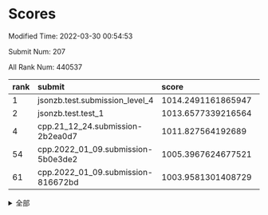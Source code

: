 # Scores

Modified Time: 2022-03-30 00:54:53

Submit Num: 207

All Rank Num: 440537

| rank |               submit               |       score        |       sigma        | pk_num |
| :--- | :--------------------------------- | :----------------- | :----------------- | :----- |
| 1    | jsonzb.test.submission_level_4     | 1014.2491161865947 | 0.8901498521964384 | 8518   |
| 2    | jsonzb.test.test_1                 | 1013.6577339216564 | 0.8143521295382976 | 8516   |
| 4    | cpp.21_12_24.submission-2b2ea0d7   | 1011.827564192689  | 0.769579438297649  | 8515   |
| 54   | cpp.2022_01_09.submission-5b0e3de2 | 1005.3967624677521 | 0.7338798577091453 | 8515   |
| 61   | cpp.2022_01_09.submission-816672bd | 1003.9581301408729 | 0.7052334621111832 | 8515   |


<details>
<summary>全部</summary>

| rank |                 submit                 |       score        |       sigma        | pk_num |
| :--- | :------------------------------------- | :----------------- | :----------------- | :----- |
| 1    | jsonzb.test.submission_level_4         | 1014.2491161865947 | 0.8901498521964384 | 8518   |
| 2    | jsonzb.test.test_1                     | 1013.6577339216564 | 0.8143521295382976 | 8516   |
| 3    | gobigger.level_3.submission_level_3_42 | 1012.3977729294268 | 0.7897895536021694 | 8512   |
| 4    | cpp.21_12_24.submission-2b2ea0d7       | 1011.827564192689  | 0.769579438297649  | 8515   |
| 5    | gobigger.level_3.submission_level_3_10 | 1011.6392323560013 | 0.7757019706154078 | 8513   |
| 6    | gobigger.level_3.submission_level_3_33 | 1011.23823023309   | 0.760103262290866  | 8514   |
| 7    | gobigger.level_3.submission_level_3_31 | 1011.1941282145098 | 0.7878581313024534 | 8511   |
| 8    | gobigger.level_3.submission_level_3_26 | 1011.1870401612335 | 0.767599004108901  | 8511   |
| 9    | gobigger.level_3.submission_level_3_14 | 1011.0749651316676 | 0.7854980156778403 | 8517   |
| 10   | gobigger.level_3.submission_level_3_34 | 1011.0568978628894 | 0.7970470543548487 | 8515   |
| 11   | gobigger.level_3.submission_level_3_1  | 1011.0464354422581 | 0.74479942415843   | 8512   |
| 12   | gobigger.level_3.submission_level_3_16 | 1010.851604887503  | 0.7548995257586458 | 8508   |
| 13   | gobigger.level_3.submission_level_3_15 | 1010.8456646137167 | 0.7836851853886193 | 8514   |
| 14   | gobigger.level_3.submission_level_3_0  | 1010.8323784521377 | 0.76596467396372   | 8513   |
| 15   | gobigger.level_3.submission_level_3_22 | 1010.6900630827708 | 0.7880192874711155 | 8507   |
| 16   | gobigger.level_3.submission_level_3_2  | 1010.6843716995174 | 0.7677679641370592 | 8512   |
| 17   | gobigger.level_3.submission_level_3_44 | 1010.4702673560623 | 0.7421287698678063 | 8514   |
| 18   | gobigger.level_3.submission_level_3_39 | 1010.4676584752747 | 0.7692545903590787 | 8510   |
| 19   | gobigger.level_3.submission_level_3_37 | 1010.4051999514311 | 0.737178197612785  | 8515   |
| 20   | gobigger.level_3.submission_level_3_23 | 1010.2487799667346 | 0.7707721009520869 | 8508   |
| 21   | gobigger.level_3.submission_level_3_18 | 1010.2439611827435 | 0.7733242309482403 | 8513   |
| 22   | gobigger.level_3.submission_level_3_6  | 1010.2423798571001 | 0.770731609001813  | 8515   |
| 23   | gobigger.level_3.submission_level_3_46 | 1010.1428195512301 | 0.7756884930735684 | 8515   |
| 24   | gobigger.level_3.submission_level_3_8  | 1010.1394908439812 | 0.7659263890810482 | 8518   |
| 25   | gobigger.level_3.submission_level_3_20 | 1010.109479750866  | 0.7562955072674032 | 8509   |
| 26   | gobigger.level_3.submission_level_3_35 | 1010.1004202742772 | 0.7385125635577626 | 8516   |
| 27   | gobigger.level_3.submission_level_3_29 | 1010.0442911224776 | 0.7683021549749987 | 8512   |
| 28   | gobigger.level_3.submission_level_3_13 | 1010.0055663917616 | 0.7930610736760683 | 8511   |
| 29   | gobigger.level_3.submission_level_3_3  | 1009.929461649693  | 0.7740704915620135 | 8512   |
| 30   | gobigger.level_3.submission_level_3_48 | 1009.9077669053228 | 0.7589957842108973 | 8512   |
| 31   | gobigger.level_3.submission_level_3_47 | 1009.8596516269961 | 0.7679882257759686 | 8516   |
| 32   | gobigger.level_3.submission_level_3_28 | 1009.7885378484929 | 0.7465470994028748 | 8513   |
| 33   | gobigger.level_3.submission_level_3_27 | 1009.5603438257195 | 0.7589144769716919 | 8514   |
| 34   | gobigger.level_3.submission_level_3_19 | 1009.500491509762  | 0.7865792789640108 | 8516   |
| 35   | gobigger.level_3.submission_level_3_40 | 1009.4327316354063 | 0.7431553985671406 | 8511   |
| 36   | gobigger.level_3.submission_level_3_21 | 1009.185961080907  | 0.7483616172673178 | 8515   |
| 37   | gobigger.level_3.submission_level_3_45 | 1009.117056462433  | 0.7426514976653283 | 8508   |
| 38   | gobigger.level_3.submission_level_3_11 | 1009.116965412892  | 0.7343258560895147 | 8512   |
| 39   | gobigger.level_3.submission_level_3_49 | 1009.1020672228927 | 0.7445241824277775 | 8513   |
| 40   | gobigger.level_3.submission_level_3_17 | 1009.0779396224814 | 0.7583082725133552 | 8511   |
| 41   | gobigger.level_3.submission_level_3_24 | 1009.0336036714367 | 0.7238393438397728 | 8512   |
| 42   | gobigger.level_3.submission_level_3_43 | 1008.937658640395  | 0.7597450635909598 | 8513   |
| 43   | gobigger.level_3.submission_level_3_4  | 1008.8447802399078 | 0.7383455470740433 | 8515   |
| 44   | gobigger.level_3.submission_level_3_32 | 1008.7521461612185 | 0.7377327927696234 | 8509   |
| 45   | gobigger.level_3.submission_level_3_25 | 1008.7440623303447 | 0.7495151373280279 | 8511   |
| 46   | gobigger.level_3.submission_level_3_38 | 1008.7273604615466 | 0.7550611675717296 | 8512   |
| 47   | gobigger.level_3.submission_level_3_7  | 1008.6611276732145 | 0.7440037667306675 | 8513   |
| 48   | gobigger.level_3.submission_level_3_12 | 1008.6040575064656 | 0.7537422964959005 | 8515   |
| 49   | gobigger.level_3.submission_level_3_9  | 1008.5679042365495 | 0.7511226614212089 | 8512   |
| 50   | gobigger.level_3.submission_level_3_41 | 1008.5516634251381 | 0.7311717712308313 | 8515   |
| 51   | gobigger.level_3.submission_level_3_30 | 1008.4405268036841 | 0.750332491376576  | 8512   |
| 52   | gobigger.level_3.submission_level_3_5  | 1008.3347440575427 | 0.7386515728779819 | 8511   |
| 53   | gobigger.level_3.submission_level_3_36 | 1007.9415296358721 | 0.7369052177992221 | 8510   |
| 54   | cpp.2022_01_09.submission-5b0e3de2     | 1005.3967624677521 | 0.7338798577091453 | 8515   |
| 55   | gobigger.level_1.submission_level_1_14 | 1004.4933996419608 | 0.7038093113553304 | 8513   |
| 56   | gobigger.level_1.submission_level_1_43 | 1004.4533615000405 | 0.7199456323878402 | 8518   |
| 57   | gobigger.level_1.submission_level_1_42 | 1004.3738932200682 | 0.7203773980398045 | 8516   |
| 58   | gobigger.level_1.submission_level_1_41 | 1004.213894423908  | 0.7148129085363928 | 8512   |
| 59   | gobigger.level_1.submission_level_1_37 | 1004.0557262730705 | 0.7083629842477351 | 8510   |
| 60   | gobigger.level_1.submission_level_1_17 | 1004.0223336354672 | 0.7139162634540228 | 8514   |
| 61   | cpp.2022_01_09.submission-816672bd     | 1003.9581301408729 | 0.7052334621111832 | 8515   |
| 62   | gobigger.level_1.submission_level_1_13 | 1003.8625545212132 | 0.7292053983589738 | 8511   |
| 63   | gobigger.level_1.submission_level_1_16 | 1003.8460245757086 | 0.714617507803024  | 8514   |
| 64   | gobigger.level_1.submission_level_1_38 | 1003.81616403922   | 0.7199998302221864 | 8514   |
| 65   | gobigger.level_1.submission_level_1_48 | 1003.7842562984721 | 0.7142730677104698 | 8512   |
| 66   | gobigger.level_1.submission_level_1_11 | 1003.7501669016664 | 0.7060999871122448 | 8506   |
| 67   | gobigger.level_1.submission_level_1_26 | 1003.7387917088885 | 0.7046245236669475 | 8514   |
| 68   | gobigger.level_1.submission_level_1_8  | 1003.6684344883354 | 0.7166399433948528 | 8512   |
| 69   | gobigger.level_1.submission_level_1_2  | 1003.6345090907066 | 0.7059148744210086 | 8514   |
| 70   | gobigger.level_1.submission_level_1_32 | 1003.5392069037723 | 0.7146411787245992 | 8513   |
| 71   | gobigger.level_1.submission_level_1_33 | 1003.5137835547865 | 0.7128122136685897 | 8516   |
| 72   | gobigger.level_1.submission_level_1_6  | 1003.4961049942139 | 0.7144412888256314 | 8509   |
| 73   | gobigger.level_1.submission_level_1_49 | 1003.4766777856788 | 0.7161895881496437 | 8512   |
| 74   | gobigger.level_1.submission_level_1_31 | 1003.4267267659072 | 0.7016769186952088 | 8514   |
| 75   | gobigger.level_1.submission_level_1_5  | 1003.4234366760088 | 0.708729800810867  | 8514   |
| 76   | gobigger.level_1.submission_level_1_35 | 1003.3378364534266 | 0.724363515494524  | 8516   |
| 77   | gobigger.level_1.submission_level_1_45 | 1003.3358612350498 | 0.7113620851499829 | 8517   |
| 78   | gobigger.level_1.submission_level_1_46 | 1003.3020587053364 | 0.7085721353075604 | 8512   |
| 79   | gobigger.level_1.submission_level_1_23 | 1003.2163556550793 | 0.7278044388968544 | 8515   |
| 80   | gobigger.level_1.submission_level_1_4  | 1003.2144369539141 | 0.71958269793982   | 8515   |
| 81   | gobigger.level_1.submission_level_1_10 | 1003.2013040100397 | 0.7116901302130753 | 8515   |
| 82   | gobigger.level_1.submission_level_1_36 | 1003.1966257421534 | 0.7183643148923552 | 8511   |
| 83   | gobigger.level_1.submission_level_1_20 | 1003.1845865791602 | 0.7146027126277129 | 8510   |
| 84   | gobigger.level_1.submission_level_1_27 | 1003.1718459179854 | 0.7267959804354995 | 8511   |
| 85   | gobigger.level_1.submission_level_1_12 | 1003.1307597872177 | 0.7189464470616906 | 8511   |
| 86   | gobigger.level_1.submission_level_1_18 | 1003.0833663184459 | 0.7123082676530329 | 8516   |
| 87   | gobigger.level_1.submission_level_1_0  | 1003.064460682134  | 0.717025539003909  | 8513   |
| 88   | gobigger.level_1.submission_level_1_28 | 1003.0400191844994 | 0.7117330842732361 | 8510   |
| 89   | gobigger.level_1.submission_level_1_15 | 1002.9025888237633 | 0.7116297918449045 | 8507   |
| 90   | gobigger.level_1.submission_level_1_34 | 1002.8881098121965 | 0.7032190472662264 | 8512   |
| 91   | gobigger.level_1.submission_level_1_1  | 1002.854265971519  | 0.730796691655926  | 8515   |
| 92   | gobigger.level_1.submission_level_1_21 | 1002.8442999483259 | 0.7118939106974268 | 8509   |
| 93   | gobigger.level_1.submission_level_1_24 | 1002.7727138468831 | 0.715902375684162  | 8513   |
| 94   | gobigger.level_1.submission_level_1_30 | 1002.7048131787083 | 0.712987130530459  | 8507   |
| 95   | gobigger.level_1.submission_level_1_44 | 1002.549787437597  | 0.7099260351019506 | 8515   |
| 96   | gobigger.level_1.submission_level_1_25 | 1002.4560425781592 | 0.705610037524536  | 8513   |
| 97   | gobigger.level_1.submission_level_1_39 | 1002.4538135061874 | 0.7160175990366422 | 8508   |
| 98   | gobigger.level_1.submission_level_1_7  | 1002.340137453695  | 0.7089092704174254 | 8514   |
| 99   | gobigger.level_1.submission_level_1_40 | 1002.3216369810298 | 0.7262118240209684 | 8513   |
| 100  | gobigger.level_1.submission_level_1_29 | 1001.995649496053  | 0.7170797433087492 | 8512   |
| 101  | gobigger.level_1.submission_level_1_47 | 1001.8106811129197 | 0.7088184441821448 | 8517   |
| 102  | gobigger.level_1.submission_level_1_9  | 1001.6354244735863 | 0.7103298155294319 | 8514   |
| 103  | gobigger.level_1.submission_level_1_22 | 1001.461912076125  | 0.7070559619678816 | 8508   |
| 104  | gobigger.level_1.submission_level_1_19 | 1001.3375303357187 | 0.7053409358971111 | 8512   |
| 105  | gobigger.level_1.submission_level_1_3  | 1000.4922149910902 | 0.713850427786542  | 8518   |
| 106  | gobigger.random.submission_random_39   | 998.4401451215012  | 0.6992928411566185 | 8517   |
| 107  | gobigger.random.submission_random_6    | 997.6243221445592  | 0.7065301017104643 | 8510   |
| 108  | gobigger.random.submission_random_19   | 997.4810285546743  | 0.6952790908504392 | 8514   |
| 109  | gobigger.random.submission_random_36   | 997.1999763863951  | 0.7089374094447964 | 8510   |
| 110  | gobigger.random.submission_random_29   | 997.095139857023   | 0.6976706344318366 | 8517   |
| 111  | gobigger.random.submission_random_27   | 997.0931500990247  | 0.713238589571425  | 8510   |
| 112  | gobigger.random.submission_random_42   | 997.0601867286987  | 0.7082199237451503 | 8513   |
| 113  | gobigger.random.submission_random_45   | 997.0141620283126  | 0.7051885972405474 | 8507   |
| 114  | gobigger.random.submission_random_37   | 996.9230803839872  | 0.6898430124619925 | 8517   |
| 115  | gobigger.random.submission_random_47   | 996.8646889654792  | 0.7134513314335369 | 8519   |
| 116  | gobigger.random.submission_random_23   | 996.7751326459834  | 0.7116733259081403 | 8509   |
| 117  | gobigger.random.submission_random_49   | 996.742605537909   | 0.7023232703290494 | 8510   |
| 118  | gobigger.random.submission_random_4    | 996.6444658831548  | 0.706892802189946  | 8510   |
| 119  | gobigger.random.submission_random_26   | 996.5401541777371  | 0.7049544189334335 | 8513   |
| 120  | gobigger.random.submission_random_32   | 996.5383147631281  | 0.7194076863507324 | 8517   |
| 121  | gobigger.random.submission_random_41   | 996.5165938039916  | 0.707661881129133  | 8514   |
| 122  | gobigger.random.submission_random_44   | 996.2989906257335  | 0.7079420976616239 | 8511   |
| 123  | gobigger.random.submission_random_1    | 996.2958698050771  | 0.7042503501424264 | 8514   |
| 124  | gobigger.random.submission_random_12   | 996.236443561834   | 0.7028219780665346 | 8511   |
| 125  | gobigger.random.submission_random_18   | 996.2108235659327  | 0.701784450740577  | 8509   |
| 126  | gobigger.random.submission_random_24   | 996.1978159304082  | 0.716135151604428  | 8512   |
| 127  | gobigger.random.submission_random_15   | 996.1844087933022  | 0.7085671185952486 | 8514   |
| 128  | gobigger.random.submission_random_20   | 996.1382162297032  | 0.6964454698596089 | 8514   |
| 129  | gobigger.random.submission_random_9    | 996.1276585843257  | 0.7144715941854398 | 8509   |
| 130  | gobigger.random.submission_random_43   | 996.074375523794   | 0.7140236806311652 | 8515   |
| 131  | gobigger.random.submission_random_46   | 996.0016130692057  | 0.6858078287315528 | 8510   |
| 132  | gobigger.random.submission_random_35   | 995.9279039540253  | 0.7214740892854501 | 8509   |
| 133  | gobigger.random.submission_random_30   | 995.8016824154361  | 0.7224566200206023 | 8511   |
| 134  | gobigger.random.submission_random_38   | 995.7954569651948  | 0.7196668100736596 | 8516   |
| 135  | gobigger.random.submission_random_3    | 995.7762108983178  | 0.7222815597375521 | 8515   |
| 136  | gobigger.random.submission_random_31   | 995.7732811302482  | 0.7113427525457352 | 8513   |
| 137  | gobigger.random.submission_random_34   | 995.7613996049779  | 0.7087886063381741 | 8506   |
| 138  | gobigger.random.submission_random_0    | 995.7227070495252  | 0.7167572928474475 | 8512   |
| 139  | gobigger.random.submission_random_40   | 995.6856271562136  | 0.7174018923321048 | 8512   |
| 140  | gobigger.random.submission_random_16   | 995.682890499658   | 0.713027985633151  | 8516   |
| 141  | gobigger.random.submission_random_25   | 995.674664733734   | 0.7083340562092931 | 8509   |
| 142  | gobigger.random.submission_random_8    | 995.6718835987282  | 0.7085884946433747 | 8514   |
| 143  | gobigger.random.submission_random_33   | 995.6613291364682  | 0.7081858296621063 | 8515   |
| 144  | gobigger.random.submission_random_28   | 995.6511989634594  | 0.7155186824335882 | 8513   |
| 145  | gobigger.random.submission_random_2    | 995.5787727412811  | 0.7208293458144946 | 8515   |
| 146  | gobigger.random.submission_random_17   | 995.5288234739335  | 0.7150977356365006 | 8512   |
| 147  | gobigger.random.submission_random_21   | 995.4861977548626  | 0.7119243932611548 | 8516   |
| 148  | gobigger.random.submission_random_22   | 995.3309115701365  | 0.7181278250040912 | 8508   |
| 149  | gobigger.random.submission_random_13   | 995.1860416130964  | 0.7079521405863428 | 8513   |
| 150  | gobigger.random.submission_random_10   | 995.1088256305486  | 0.7262435196113165 | 8517   |
| 151  | gobigger.random.submission_random_7    | 994.95858104956    | 0.7131619960922863 | 8512   |
| 152  | gobigger.random.submission_random_11   | 994.9185465818824  | 0.7165274814201676 | 8513   |
| 153  | gobigger.random.submission_random_48   | 994.9153770395855  | 0.7272310471305128 | 8515   |
| 154  | gobigger.random.submission_random_14   | 994.7558789803034  | 0.7238781863132531 | 8516   |
| 155  | gobigger.random.submission_random_5    | 994.7557009057981  | 0.7020871081313127 | 8513   |
| 156  | gobigger.level_2.submission_level_2_31 | 993.781688665964   | 0.7250987692682164 | 8509   |
| 157  | gobigger.level_2.submission_level_2_15 | 993.7630709605836  | 0.751933174827983  | 8511   |
| 158  | gobigger.level_2.submission_level_2_10 | 993.6216764006529  | 0.71899700078828   | 8516   |
| 159  | gobigger.level_2.submission_level_2_26 | 993.608016519971   | 0.7208392858004836 | 8516   |
| 160  | gobigger.level_2.submission_level_2_12 | 993.5383381763097  | 0.7413230310114138 | 8511   |
| 161  | gobigger.level_2.submission_level_2_43 | 993.534805780372   | 0.7383309673263883 | 8516   |
| 162  | gobigger.level_2.submission_level_2_23 | 993.5046289912398  | 0.7276120857376724 | 8515   |
| 163  | gobigger.level_2.submission_level_2_42 | 993.4147286960289  | 0.7365070749720031 | 8511   |
| 164  | gobigger.level_2.submission_level_2_40 | 993.3436956025286  | 0.7427055663459531 | 8511   |
| 165  | gobigger.level_2.submission_level_2_21 | 993.3355821680365  | 0.7308812535530476 | 8515   |
| 166  | gobigger.level_2.submission_level_2_22 | 993.2066058070915  | 0.7463814042292031 | 8507   |
| 167  | gobigger.level_2.submission_level_2_49 | 993.1782650141008  | 0.7216964028447442 | 8514   |
| 168  | gobigger.level_2.submission_level_2_16 | 992.9394559190712  | 0.7444009471434417 | 8509   |
| 169  | gobigger.level_2.submission_level_2_39 | 992.9360627758424  | 0.7290974373110318 | 8511   |
| 170  | gobigger.level_2.submission_level_2_34 | 992.8946862002684  | 0.7484112519281836 | 8510   |
| 171  | gobigger.level_2.submission_level_2_1  | 992.8045856339608  | 0.7432509016344008 | 8513   |
| 172  | gobigger.level_2.submission_level_2_48 | 992.7814144120979  | 0.7498512080025873 | 8512   |
| 173  | gobigger.level_2.submission_level_2_41 | 992.7727320737637  | 0.7265458367633346 | 8513   |
| 174  | gobigger.level_2.submission_level_2_19 | 992.6358017616715  | 0.7758519530873401 | 8513   |
| 175  | gobigger.level_2.submission_level_2_7  | 992.6208174467704  | 0.7380815513915217 | 8514   |
| 176  | gobigger.level_2.submission_level_2_30 | 992.5702435877025  | 0.7427688519156254 | 8511   |
| 177  | gobigger.level_2.submission_level_2_6  | 992.4587094870925  | 0.7264643867363558 | 8515   |
| 178  | gobigger.level_2.submission_level_2_35 | 992.4035456273285  | 0.7309021243784781 | 8508   |
| 179  | gobigger.level_2.submission_level_2_5  | 992.4023515726477  | 0.7346732916085874 | 8511   |
| 180  | gobigger.level_2.submission_level_2_8  | 992.3675215160991  | 0.7411184781876032 | 8514   |
| 181  | gobigger.level_2.submission_level_2_9  | 992.3601579723272  | 0.738759544904447  | 8511   |
| 182  | gobigger.level_2.submission_level_2_4  | 992.3385582579779  | 0.7376524116811096 | 8513   |
| 183  | gobigger.level_2.submission_level_2_0  | 992.3245971425433  | 0.7336455802836584 | 8512   |
| 184  | gobigger.level_2.submission_level_2_32 | 992.1691478110697  | 0.7301068632911246 | 8518   |
| 185  | gobigger.level_2.submission_level_2_46 | 992.0923413965319  | 0.7468491262586802 | 8512   |
| 186  | gobigger.level_2.submission_level_2_20 | 992.0718340461274  | 0.7451211301078643 | 8513   |
| 187  | gobigger.level_2.submission_level_2_2  | 991.9452726788359  | 0.7361174592689755 | 8515   |
| 188  | gobigger.level_2.submission_level_2_44 | 991.8784228387113  | 0.7299525231374566 | 8514   |
| 189  | gobigger.level_2.submission_level_2_13 | 991.772914488496   | 0.7727121236022352 | 8512   |
| 190  | gobigger.level_2.submission_level_2_27 | 991.7345994398436  | 0.7430198792097561 | 8517   |
| 191  | gobigger.level_2.submission_level_2_3  | 991.7329127163698  | 0.7397718696682278 | 8512   |
| 192  | gobigger.level_2.submission_level_2_24 | 991.7225050859673  | 0.7587659746647795 | 8513   |
| 193  | gobigger.level_2.submission_level_2_38 | 991.715711447758   | 0.7518215184923807 | 8513   |
| 194  | gobigger.level_2.submission_level_2_45 | 991.5998224299058  | 0.7458910043888306 | 8514   |
| 195  | gobigger.level_2.submission_level_2_17 | 991.5462396441873  | 0.7695709775227448 | 8512   |
| 196  | gobigger.level_2.submission_level_2_14 | 991.5263757297414  | 0.7468580835604669 | 8512   |
| 197  | gobigger.level_2.submission_level_2_25 | 991.4176382420025  | 0.7574629458071982 | 8516   |
| 198  | gobigger.level_2.submission_level_2_29 | 991.3667355150948  | 0.7648880402028931 | 8508   |
| 199  | gobigger.level_2.submission_level_2_28 | 991.1631113618221  | 0.76065866851193   | 8515   |
| 200  | gobigger.level_2.submission_level_2_36 | 991.0844991232584  | 0.7407255235559126 | 8514   |
| 201  | gobigger.level_2.submission_level_2_47 | 991.0560451661598  | 0.7560029938582066 | 8516   |
| 202  | gobigger.level_2.submission_level_2_33 | 991.0379166768006  | 0.7548634557008618 | 8512   |
| 203  | gobigger.level_2.submission_level_2_37 | 991.0291930297329  | 0.7684461273464955 | 8515   |
| 204  | gobigger.level_2.submission_level_2_11 | 991.0210401404184  | 0.7421595216083025 | 8512   |
| 205  | gobigger.level_2.submission_level_2_18 | 990.7367778530139  | 0.7556128734608671 | 8513   |
| 206  | gobigger.none.submission_none_0        | 977.5663307562628  | 1.2800428010141347 | 8514   |
| 207  | gobigger.none.submission_none_1        | 975.780019479699   | 1.460993637051496  | 8516   |

</details>